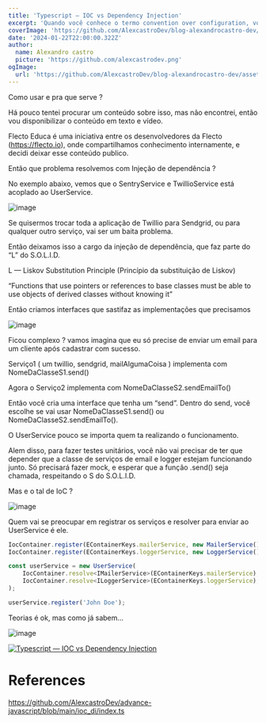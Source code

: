 ```yaml
---
title: 'Typescript — IOC vs Dependency Injection'
excerpt: 'Quando você conhece o termo convention over configuration, você entende o que é produtividade.'
coverImage: 'https://github.com/AlexcastroDev/blog-alexandrocastro-dev/assets/10711649/a4f8f585-8374-45f9-af3b-211c931aeb20'
date: '2024-01-22T22:00:00.322Z'
author:
  name: Alexandro castro
  picture: 'https://github.com/alexcastrodev.png'
ogImage:
  url: 'https://github.com/AlexcastroDev/blog-alexandrocastro-dev/assets/10711649/a4f8f585-8374-45f9-af3b-211c931aeb20'
---
```


Como usar e pra que serve ?

Há pouco tentei procurar um conteúdo sobre isso, mas não encontrei, então vou disponibilizar o conteúdo em texto e vídeo.

Flecto Educa é uma iniciativa entre os desenvolvedores da Flecto (https://flecto.io), onde compartilhamos conhecimento internamente, e decidi deixar esse conteúdo publico.

Então que problema resolvemos com Injeção de dependência ?

No exemplo abaixo, vemos que o SentryService e TwillioService está acoplado ao UserService.

![image](https://github.com/AlexcastroDev/blog-alexandrocastro-dev/assets/10711649/95e854f5-f055-4631-90ef-dc5bc18a0547)

Se quisermos trocar toda a aplicação de Twillio para Sendgrid, ou para qualquer outro serviço, vai ser um baita problema.

Então deixamos isso a cargo da injeção de dependência, que faz parte do “L” do S.O.L.I.D.

L — Liskov Substitution Principle (Princípio da substituição de Liskov)

“Functions that use pointers or references to base classes must be able to use objects of derived classes without knowing it”

Então criamos interfaces que sastifaz as implementações que precisamos

![image](https://github.com/AlexcastroDev/blog-alexandrocastro-dev/assets/10711649/c728ae2a-4658-4942-b6b6-3830f9a0d4aa)

Ficou complexo ? vamos imagina que eu só precise de enviar um email para um cliente após cadastrar com sucesso.

Serviço1 ( um twillio, sendgrid, mailAlgumaCoisa ) implementa com NomeDaClasseS1.send()

Agora o Serviço2 implementa com NomeDaClasseS2.sendEmailTo()

Então você cria uma interface que tenha um “send”. Dentro do send, você escolhe se vai usar NomeDaClasseS1.send() ou NomeDaClasseS2.sendEmailTo().

O UserService pouco se importa quem ta realizando o funcionamento.

Alem disso, para fazer testes unitários, você não vai precisar de ter que depender que a classe de serviços de email e logger estejam funcionando junto. Só precisará fazer mock, e esperar que a função .send() seja chamada, respeitando o S do S.O.L.I.D.

Mas e o tal de IoC ?

![image](https://github.com/AlexcastroDev/blog-alexandrocastro-dev/assets/10711649/4b98eae2-dbba-4031-81f8-98254cfb2c76)

Quem vai se preocupar em registrar os serviços e resolver para enviar ao UserService é ele.

```javascript
IocContainer.register(EContainerKeys.mailerService, new MailerService());
IocContainer.register(EContainerKeys.loggerService, new LoggerService());

const userService = new UserService(
    IocContainer.resolve<IMailerService>(EContainerKeys.mailerService),
    IocContainer.resolve<ILoggerService>(EContainerKeys.loggerService),
);

userService.register('John Doe');
```

Teorias é ok, mas como já sabem…

![image](https://github.com/AlexcastroDev/blog-alexandrocastro-dev/assets/10711649/b581b8c3-b869-4e4b-95f9-fc2888318b47)


[![Typescript — IOC vs Dependency Injection](https://github.com/AlexcastroDev/blog-alexandrocastro-dev/assets/10711649/bb9e045d-fd92-4845-b243-96337d929267)](https://www.youtube.com/watch?v=sbv5M0tK_V0&t=137s "Typescript — IOC vs Dependency Injection")


# References

https://github.com/AlexcastroDev/advance-javascript/blob/main/ioc_di/index.ts